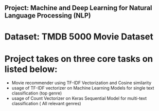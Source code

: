 ## Project: Machine and Deep Learning for Natural Language Processing (NLP)
# Dataset: TMDB 5000 Movie Dataset
# Project takes on three core tasks on listed below:
- Movie recommender using TF-IDF Vectorization and Cosine similarity
- usage of TF-IDF vectorizer on Machine Learning Models for single text classification (top genre)
- usage of Count Vectorizer on Keras Sequential Model for multi-text classification ( All relevant genres)

